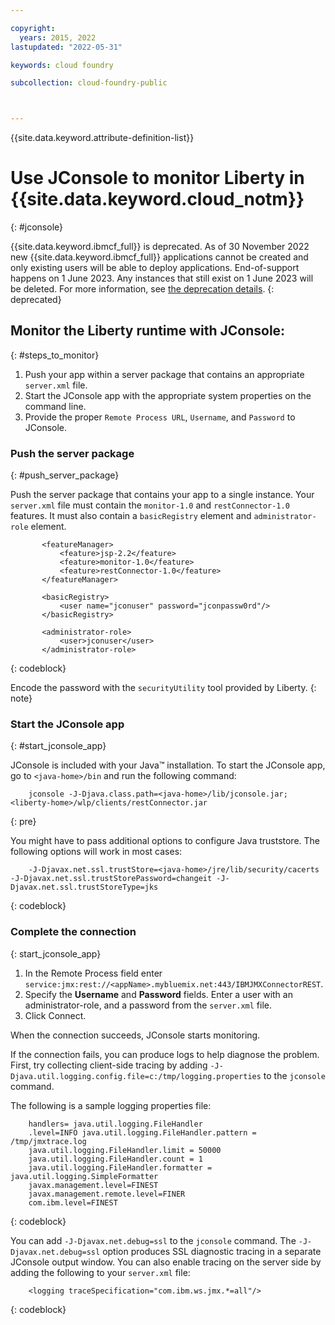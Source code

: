 ```yaml
---

copyright:
  years: 2015, 2022
lastupdated: "2022-05-31"

keywords: cloud foundry

subcollection: cloud-foundry-public



---
```



{{site.data.keyword.attribute-definition-list}}

# Use JConsole to monitor Liberty in {{site.data.keyword.cloud_notm}}
{: #jconsole}

{{site.data.keyword.ibmcf_full}} is deprecated. As of 30 November 2022 new {{site.data.keyword.ibmcf_full}} applications cannot be created and only existing users will be able to deploy applications. End-of-support happens on 1 June 2023. Any instances that still exist on 1 June 2023 will be deleted. For more information, see [the deprecation details](/docs/cloud-foundry-public?topic=cloud-foundry-public-deprecation).
{: deprecated}

## Monitor the Liberty runtime with JConsole:
{: #steps_to_monitor}

1. Push your app within a server package that contains an appropriate `server.xml` file.
2. Start the JConsole app with the appropriate system properties on the command line.
3. Provide the proper `Remote Process URL`, `Username`, and `Password` to JConsole.

### Push the server package
{: #push_server_package}

Push the server package that contains your app to a single instance. Your `server.xml` file must contain the `monitor-1.0` and `restConnector-1.0` features. It must also contain a `basicRegistry` element and `administrator-role` element.

```text
       <featureManager>
           <feature>jsp-2.2</feature>
           <feature>monitor-1.0</feature>
           <feature>restConnector-1.0</feature>
       </featureManager>

       <basicRegistry>
           <user name="jconuser" password="jconpassw0rd"/>
       </basicRegistry>

       <administrator-role>
           <user>jconuser</user>
       </administrator-role>
```
{: codeblock}

Encode the password with the `securityUtility` tool provided by Liberty.
{: note}

### Start the JConsole app
{: #start_jconsole_app}

JConsole is included with your Java&trade; installation.  To start the JConsole app, go to `<java-home>/bin` and run the following command:

```text
    jconsole -J-Djava.class.path=<java-home>/lib/jconsole.jar;<liberty-home>/wlp/clients/restConnector.jar
```
{: pre}

You might have to pass additional options to configure Java truststore. The following options will work in most cases:

```text
    -J-Djavax.net.ssl.trustStore=<java-home>/jre/lib/security/cacerts -J-Djavax.net.ssl.trustStorePassword=changeit -J-Djavax.net.ssl.trustStoreType=jks
```
{: codeblock}

### Complete the connection
{: start_jconsole_app}

1. In the Remote Process field enter `service:jmx:rest://<appName>.mybluemix.net:443/IBMJMXConnectorREST`.
2. Specify the **Username** and **Password** fields.  Enter a user with an administrator-role, and a password from the `server.xml` file.
3. Click Connect.

When the connection succeeds, JConsole starts monitoring.

If the connection fails, you can produce logs to help diagnose the problem.  First, try collecting client-side tracing by adding `-J-Djava.util.logging.config.file=c:/tmp/logging.properties` to the `jconsole` command.

The following is a sample logging properties file:

```text
    handlers= java.util.logging.FileHandler
    .level=INFO java.util.logging.FileHandler.pattern = /tmp/jmxtrace.log
    java.util.logging.FileHandler.limit = 50000
    java.util.logging.FileHandler.count = 1
    java.util.logging.FileHandler.formatter = java.util.logging.SimpleFormatter
    javax.management.level=FINEST
    javax.management.remote.level=FINER
    com.ibm.level=FINEST
```
{: codeblock}

You can add `-J-Djavax.net.debug=ssl` to the `jconsole` command. The `-J-Djavax.net.debug=ssl` option produces SSL diagnostic tracing in a separate JConsole output window.  You can also enable tracing on the server side by adding the following to your `server.xml` file:

```text
    <logging traceSpecification="com.ibm.ws.jmx.*=all"/>
```
{: codeblock}


